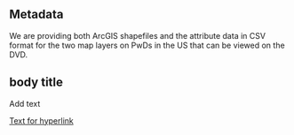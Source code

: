 ## Metadata 

We are providing both ArcGIS shapefiles and the attribute data in CSV format for the two map layers on PwDs in the US that can be viewed on the DVD.


## body title 

Add text  


[Text for hyperlink](link)  
